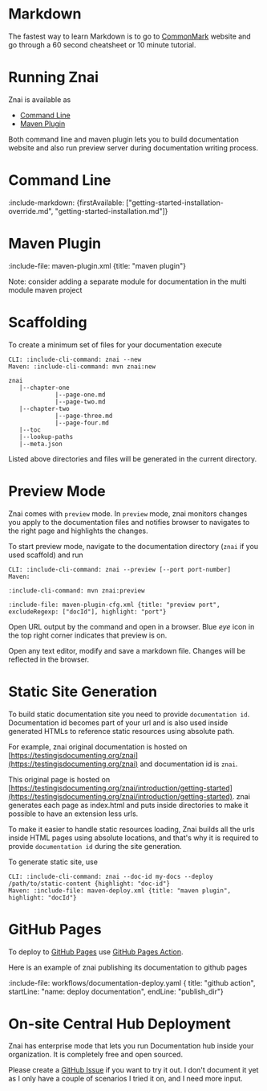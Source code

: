 # Markdown

The fastest way to learn Markdown is to go to [CommonMark](https://commonmark.org/help/) website
and go through a 60 second cheatsheet or 10 minute tutorial.

# Running Znai

Znai is available as

* [Command Line](#command-line)
* [Maven Plugin](#maven-plugin)

Both command line and maven plugin lets you to build documentation website and also run preview server during 
documentation writing process.

# Command Line

:include-markdown: {firstAvailable: ["getting-started-installation-override.md", "getting-started-installation.md"]}

# Maven Plugin

:include-file: maven-plugin.xml {title: "maven plugin"}

Note: consider adding a separate module for documentation in the multi module maven project

# Scaffolding

To create a minimum set of files for your documentation execute 

```tabs
CLI: :include-cli-command: znai --new
Maven: :include-cli-command: mvn znai:new
```

    znai    
       |--chapter-one
                 |--page-one.md
                 |--page-two.md
       |--chapter-two
                 |--page-three.md
                 |--page-four.md
       |--toc
       |--lookup-paths
       |--meta.json

Listed above directories and files will be generated in the current directory. 

# Preview Mode

Znai comes with `preview` mode. In `preview` mode, znai monitors changes you apply to the documentation files and notifies browser
to navigates to the right page and highlights the changes.

To start preview mode, navigate to the documentation directory (`znai` if you used scaffold) and run

```tabs
CLI: :include-cli-command: znai --preview [--port port-number]
Maven: 

:include-cli-command: mvn znai:preview

:include-file: maven-plugin-cfg.xml {title: "preview port", excludeRegexp: ["docId"], highlight: "port"}
```

Open URL output by the command and open in a browser.
Blue *eye* icon in the top right corner indicates that preview is on.

Open any text editor, modify and save a markdown file.
Changes will be reflected in the browser. 

# Static Site Generation 

To build static documentation site you need to provide `documentation id`. 
Documentation id becomes part of your url and is also used inside generated HTMLs to reference static resources 
using absolute path.  

For example, znai original documentation is hosted on [https://testingisdocumenting.org/znai](https://testingisdocumenting.org/znai)
and documentation id is `znai`.

This original page is hosted on [https://testingisdocumenting.org/znai/introduction/getting-started](https://testingisdocumenting.org/znai/introduction/getting-started).
znai generates each page as index.html and puts inside directories to make it possible to have an extension less urls.

To make it easier to handle static resources loading, Znai builds all the urls inside HTML pages using absolute locations,
and that's why it is required to provide `documentation id` during the site generation.

To generate static site, use

```tabs
CLI: :include-cli-command: znai --doc-id my-docs --deploy /path/to/static-content {highlight: "doc-id"}
Maven: :include-file: maven-deploy.xml {title: "maven plugin", highlight: "docId"} 
```

# GitHub Pages

To deploy to [GitHub Pages](https://pages.github.com) use [GitHub Pages Action](https://github.com/peaceiris/actions-gh-pages).

Here is an example of znai publishing its documentation to github pages

:include-file: workflows/documentation-deploy.yaml {
  title: "github action",
  startLine: "name: deploy documentation",
  endLine: "publish_dir"}

# On-site Central Hub Deployment

Znai has enterprise mode that lets you run Documentation hub inside your organization.
It is completely free and open sourced.

Please create a [GitHub Issue](https://github.com/testingisdocumenting/znai/issues) if you want to try it out. I don't document it yet as I only have a couple of scenarios 
I tried it on, and I need more input.